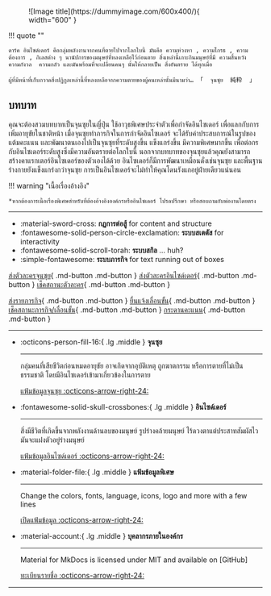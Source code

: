 # 

<figure markdown="span">
  ![Image title](https://dummyimage.com/600x400/){ width="600" }
  <!-- <figcaption>Image caption</figcaption> -->
</figure>

!!! quote ""

    ดาร์ค อินไซด์เดอร์ คือกลุ่มพลังงานจากคนที่ตายไปจากโลกใบนี้ มันคือ ความห่วงหา , ความโกรธ , ความต้องการ , กิเลสต่าง ๆ นานัปการของมนุษย์ที่หลงเหลือไว้ก่อนตาย สิ่งเหล่านี้เกาะกินมนุษย์ที่มี ความสิ้นหวัง  ความกังวล  ความกลัว และมันพร้อมที่จะเปลี่ยนคนๆ นั้นให้กลายเป็น สิ่งอันตราย ได้ทุกเมื่อ

    ผู้ที่มีหน้าที่เก็บกวาดสิ่งปฏิกูลเหล่านี้ที่หลงเหลือจากความตายของผู้คนเหล่านั้นมีนามว่า… 「  จุนซุย  純粋  」

## บทบาท

คุณจะต้องสวมบทบาทเป็นจุนซุยในญี่ปุ่น ใช้อาวุธพิเศษประจำตัวเพื่อกำจัดอินไซเดอร์ เพื่อแลกกับการเพิ่มอายุขัยในชาติหน้า
เมื่อจุนซุยทำภารกิจในการกำจัดอินไซเดอร์ จะได้รับค่าประสบการณ์ในรูปของแต้มคะแนน และพัฒนาตนเองไปเป็นจุนซุยที่ระดับสูงขึ้น แข็งแกร่งขึ้น มีความพิเศษมากขึ้น เพื่อต่อกรกับอินไซเดอร์ระดับสูงซึ่งมีความอันตรายต่อโลกใบนี้
นอกจากบทบาทของจุนซุยแล้วคุณยังสามารถสร้างคาแรกเตอร์อินไซเดอร์ของตัวเองได้ด้วย อินไซเดอร์ก็มีการพัฒนาเหมือนดั่งเช่นจุนซุย และพื้นฐานร่างกายยังแข็งแกร่งกว่าจุนซุย การเป็นอินไซเดอร์จะไม่ทำให้คุณโดนรังแกอยู่ฝ่ายเดียวแน่นอน

!!! warning "เนื้อเรื่องอ้างอิง"

    *หากต้องการเนื้อเรื่องพิเศษสำหรับที่ต้องอ้างอิงองค์กรหรืออินไซเดอร์ โปรดปรึกษา หรือสอบถามกับพ่องานโดยตรง

---

<div class="grid cards" markdown>

- :material-sword-cross: __กฏการต่อสู้__ for content and structure
- :fontawesome-solid-person-circle-exclamation: __ระบบสเตตัส__ for interactivity
- :fontawesome-solid-scroll-torah: __ระบบสกิล__ ... huh?
- :simple-fontawesome: __ระบบภารกิจ__ for text running out of boxes

</div>

[ส่งตัวละครจุนซุย](#){ .md-button .md-button }
[ส่งตัวละครอินไซด์เดอร์](#){ .md-button .md-button }
[เช็คสถานะตัวละคร](#){ .md-button .md-button }

[ส่งรายภารกิจ](#){ .md-button .md-button }
[ยื่นแจ้งเลื่อนขั้น](#){ .md-button .md-button }
[เช็คสถานะภารกิจ/เลื่อนขั้น](#){ .md-button .md-button }
[กระดานคะแนน](#){ .md-button .md-button }

---

<div class="grid cards" markdown>

-   :octicons-person-fill-16:{ .lg .middle } __จุนซุย__

    ---

    กลุ่มคนที่เสียชีวิตก่อนหมดอายุขัย อาจเกิดจากอุบัติเหตุ ถูกฆาตกรรม หรือการตายที่ไม่เป็นธรรมชาติ โดยมีอินไซเดอร์เข้ามาเกี่ยวข้องในการตาย

    [แฟ้มข้อมูลจุนซุย :octicons-arrow-right-24:](#)

-   :fontawesome-solid-skull-crossbones:{ .lg .middle } __อินไซด์เดอร์__

    ---

    สิ่งมีชีวิตที่เกิดขึ้นจากพลังงานด้านลบของมนุษย์ รูปร่างคล้ายมนุษย์ ไร้ดวงตาแต่ประสาทสัมผัสไว มันจะแฝงตัวอยู่ร่างมนุษย์

    [แฟ้มข้อมูลอินไซด์เดอร์ :octicons-arrow-right-24:](#)

-   :material-folder-file:{ .lg .middle } __แฟ้มข้อมูลพิเศษ__

    ---

    Change the colors, fonts, language, icons, logo and more with a few lines

    [เปิดแฟ้มข้อมูล :octicons-arrow-right-24:](#)

-   :material-account:{ .lg .middle } __บุคลากรภายในองค์กร__

    ---

    Material for MkDocs is licensed under MIT and available on [GitHub]

    [ทะเบียนรายชื่อ :octicons-arrow-right-24:](#)

</div>

---

## 